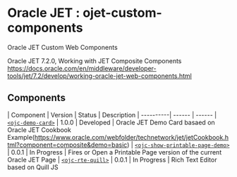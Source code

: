 
# Oracle JET : ojet-custom-components

Oracle JET Custom Web Components

Oracle JET 7.2.0, Working with JET Composite Components
https://docs.oracle.com/en/middleware/developer-tools/jet/7.2/develop/working-oracle-jet-web-components.html

## Components

| Component | Version | Status | Description
| ----------| ------ | ------
| [`<ojc-demo-card>`](https://github.com/DanielMerchan/ojet-custom-components/tree/master/src/js/jet-composites/ojc-card) | 1.0.0 | Developed | Oracle JET Demo Card basaed on Oracle JET Cookbook Example(https://www.oracle.com/webfolder/technetwork/jet/jetCookbook.html?component=composite&demo=basic)
| [`<ojc-show-printable-page-demo>`](https://github.com/DanielMerchan/ojet-custom-components/tree/master/src/js/jet-composites/ojc-show-printable-page) | 0.0.1 | In Progress | Fires or Open a Printable Page version of the current Oracle JET Page
| [`<ojc-rte-quill>`]() | 0.0.1 | In Progress | Rich Text Editor based on Quill JS